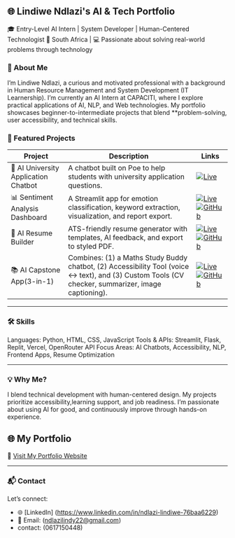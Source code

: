 ## 🌐 Lindiwe Ndlazi's AI & Tech Portfolio

🎓 Entry-Level AI Intern | System Developer | Human-Centered Technologist
📍 South Africa | 💻 Passionate about solving real-world problems through technology


### 🧠 About Me

I’m Lindiwe Ndlazi, a curious and motivated professional with a background in Human Resource Management and System Development (IT Learnership). I’m currently an AI Intern at CAPACITI, where I explore practical applications of AI, NLP, and Web technologies. My portfolio showcases beginner-to-intermediate projects that blend **problem-solving, user accessibility, and technical skills.


### 🚀 Featured Projects

| Project                                  | Description                                                                                                                                        | Links                                                                                                                                                                                                                                                                                                                 |
| ---------------------------------------- | -------------------------------------------------------------------------------------------------------------------------------------------------- | --------------------------------------------------------------------------------------------------------------------------------------------------------------------------------------------------------------------------------------------------------------------------------------------------------------------- |
| 🧠 AI University Application Chatbot | A chatbot built on Poe to help students with university application questions.                                                                     | [![Live](https://img.shields.io/badge/💬_Try_on_Poe-0088cc?style=for-the-badge\&logo=poe)](https://poe.com/uni_apply_bot)                                                                                                                                                                                             |
| 📊 Sentiment Analysis Dashboard      | A Streamlit app for emotion classification, keyword extraction, visualization, and report export.                                                  | [![Live](https://img.shields.io/badge/🔗_Live_App-brightgreen?style=for-the-badge\&logo=streamlit)](https://sentimentdashboard2-48pmkpdk6zxouxnqyfsttg.streamlit.app/) [![GitHub](https://img.shields.io/badge/📁_GitHub_Repo-000?style=for-the-badge\&logo=github)](https://github.com/Lindy084/sentiment_dashboard) |
| 📝 AI Resume Builder                | ATS-friendly resume generator with templates, AI feedback, and export to styled PDF.                                                               | [![Live](https://img.shields.io/badge/🚀_Vercel_Demo-black?style=for-the-badge\&logo=vercel)](https://ai-resume-builder-e419.vercel.app/) [![GitHub](https://img.shields.io/badge/📁_GitHub_Repo-000?style=for-the-badge\&logo=github)](https://github.com/Lindy084/ai_resume_builder)                                |
| 📚 AI Capstone App(3-in-1)       | Combines: (1) a Maths Study Buddy chatbot, (2) Accessibility Tool (voice ↔ text), and (3) Custom Tools (CV checker, summarizer, image captioning). | [![Live](https://img.shields.io/badge/🌍_Render_App-blue?style=for-the-badge\&logo=render)](https://ai-capstone-app-1.onrender.com/) [![GitHub](https://img.shields.io/badge/📁_GitHub_Repo-000?style=for-the-badge\&logo=github)](https://github.com/Lindy084/AI_Capstone_Project)                                   |

---

### 🛠️ Skills

Languages: Python, HTML, CSS, JavaScript
Tools & APIs: Streamlit, Flask, Replit, Vercel, OpenRouter API
Focus Areas: AI Chatbots, Accessibility, NLP, Frontend Apps, Resume Optimization

---

### 💡 Why Me?

 I blend technical development with human-centered design.
 My projects prioritize accessibility,learning support, and job readiness.
 I’m passionate about using AI for good, and continuously improve through hands-on experience.
 

 ## 🌐 My Portfolio
 
 
🔗 [Visit My Portfolio Website](https://lindiwe-portfolio.vercel.app/)
 

---

### 📬 Contact

Let’s connect:

* 🌐 [LinkedIn] (https://www.linkedin.com/in/ndlazi-lindiwe-76baa6229) 
* 📧 Email: (ndlazilindy22@gmail.com)
* contact: (0617150448)


